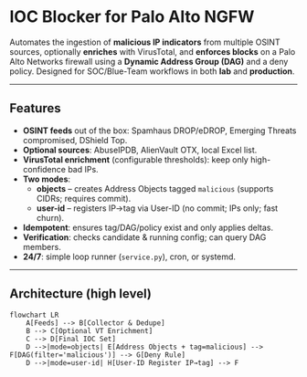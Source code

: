 # IOC Blocker for Palo Alto NGFW

Automates the ingestion of **malicious IP indicators** from multiple OSINT sources, optionally **enriches** with VirusTotal, and **enforces blocks** on a Palo Alto Networks firewall using a **Dynamic Address Group (DAG)** and a deny policy. Designed for SOC/Blue-Team workflows in both **lab** and **production**.

---

## Features

- **OSINT feeds** out of the box: Spamhaus DROP/eDROP, Emerging Threats compromised, DShield Top.
- **Optional sources**: AbuseIPDB, AlienVault OTX, local Excel list.
- **VirusTotal enrichment** (configurable thresholds): keep only high-confidence bad IPs.
- **Two modes**:
  - **objects** – creates Address Objects tagged `malicious` (supports CIDRs; requires commit).
  - **user-id** – registers IP→tag via User-ID (no commit; IPs only; fast churn).
- **Idempotent**: ensures tag/DAG/policy exist and only applies deltas.
- **Verification**: checks candidate & running config; can query DAG members.
- **24/7**: simple loop runner (`service.py`), cron, or systemd.

---

## Architecture (high level)

```mermaid
flowchart LR
    A[Feeds] --> B[Collector & Dedupe]
    B --> C[Optional VT Enrichment]
    C --> D[Final IOC Set]
    D -->|mode=objects| E[Address Objects + tag=malicious] --> F[DAG(filter='malicious')] --> G[Deny Rule]
    D -->|mode=user-id| H[User-ID Register IP→tag] --> F

